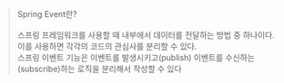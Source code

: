 > Spring Event란? <br><br>
> 스프링 프레임워크를 사용할 때 내부에서 데이터를 전달하는 방법 중 하나이다.<br> 
> 이를 사용하면 각각의 코드의 관심사를 분리할 수 있다. <br>
> 스프링 이벤트 기능은 이벤트를 발생시키고(publish) 이벤트를 수신하는(subscribe)하는 로직을 분리해서 작성할 수 있다